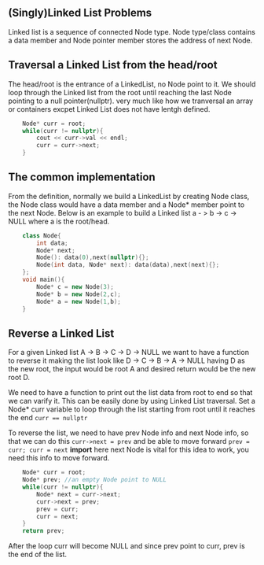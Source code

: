 ## (Singly)Linked List Problems
Linked list is a sequence of connected Node type. Node type/class contains a data member and Node pointer member stores the address of next Node. 

## Traversal a Linked List from the head/root
The head/root is the entrance of a LinkedList, no Node point to it. We should loop through the Linked list from the root until reaching the last Node pointing to a null pointer(nullptr). very much like how we tranversal an array or containers excpet Linked List does not have lentgh defined.
```c++
    Node* curr = root;
    while(curr != nullptr){
        cout << curr->val << endl;
        curr = curr->next;
    }
```

## The common implementation
From the definition, normally we build a LinkedList by creating Node class, the Node class would have a data member and a Node* member point to the next Node. Below is an example to build a Linked list 
a - > b -> c -> NULL where a is the root/head.
```c++
    class Node{
        int data;
        Node* next;
        Node(): data(0),next(nullptr){};
        Node(int data, Node* next): data(data),next(next){};
    };
    void main(){
        Node* c = new Node(3);
        Node* b = new Node(2,c);
        Node* a = new Node(1,b);
    }
```
## Reverse a Linked List
For a given Linked list A -> B -> C -> D -> NULL we want to have a function to reverse it making the list look like D -> C -> B -> A -> NULL having D as the new root, the input would be root A and desired return would be the new root D. 

We need to have a function to print out the list data from root to end so that we can varify it. This can be easily done by using Linked List traversal. Set a Node* curr variable to loop through the list starting from root until it reaches the end ``` curr == nullptr ```

To reverse the list, we need to have prev Node info and next Node info, so that we can do this ```curr->next = prev``` and be able to move forward ```prev = curr; curr = next``` __import__ here next Node is vital for this idea to work, you need this info to move forward. 

```c++
    Node* curr = root;
    Node* prev; //an empty Node point to NULL 
    while(curr != nullptr){
        Node* next = curr->next;
        curr->next = prev;
        prev = curr;
        curr = next;
    }
    return prev; 
```
After the loop curr will become NULL and since prev point to curr, prev is the end of the list. 
